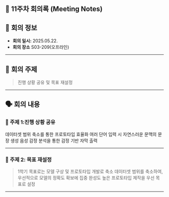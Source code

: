 ## 📝 11주차 회의록 (Meeting Notes)

## 📅 회의 정보
- **회의 일시:** 2025.05.22.
- **회의 장소** S03-209(오프라인)
---

## 📌 **회의 주제**
> 진행 상황 공유 및 목표 재설정

---

## 🗣 **회의 내용**
### 🔹 **주제 1:진행 상황 공유** 
데이터셋 범위 축소를 통한 프로토타입 효율화
여러 단어 입력 시 자연스러운 문맥의 문장 생성
음성 감정 분석을 통한 감정 기반 자막 출력



---


### 🔹 **주제 2: 목표 재설정** 
> 1학기 목표로는 모델 구상 및 프로토타입 개발로 축소
> 데이터셋 범위를 축소하여, 우선적으로 모델의 정확도 확보에 집중
> 완성도 높은 프로토타입 제작을 우선 목표로 설정

---
